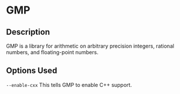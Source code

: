 # GMP

## Description

GMP is a library for arithmetic on arbitrary precision integers, rational numbers, and floating-point numbers.

## Options Used

`--enable-cxx`
This tells GMP to enable C++ support.